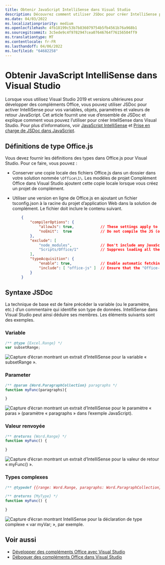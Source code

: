 ```yaml
---
title: Obtenir JavaScript IntelliSense dans Visual Studio
description: Découvrez comment utiliser JSDoc pour créer IntelliSense pour vos variables, objets, paramètres et valeurs de retour JavaScript.
ms.date: 04/03/2022
ms.localizationpriority: medium
ms.openlocfilehash: 4fb18199c53b7b836079754b5fb4561b76a968b1
ms.sourcegitcommit: 3c5ede9c4f9782947cea07646764f76156504ff9
ms.translationtype: MT
ms.contentlocale: fr-FR
ms.lasthandoff: 04/06/2022
ms.locfileid: "64682258"
---
```

# <a name="get-javascript-intellisense-in-visual-studio"></a>Obtenir JavaScript IntelliSense dans Visual Studio

Lorsque vous utilisez Visual Studio 2019 et versions ultérieures pour développer des compléments Office, vous pouvez utiliser JSDoc pour activer IntelliSense pour vos variables, objets, paramètres et valeurs de retour JavaScript. Cet article fournit une vue d’ensemble de JSDoc et explique comment vous pouvez l’utiliser pour créer IntellSense dans Visual Studio. Pour plus d’informations, voir [JavaScript IntelliSense](/visualstudio/ide/javascript-intellisense) et [Prise en charge de JSDoc dans JavaScript](https://github.com/Microsoft/TypeScript/wiki/JsDoc-support-in-JavaScript). 

## <a name="officejs-type-definitions"></a>Définitions de type Office.js

Vous devez fournir les définitions des types dans Office.js pour Visual Studio. Pour ce faire, vous pouvez :

- Conserver une copie locale des fichiers Office.js dans un dossier dans votre solution nommée `\Office\1\`. Les modèles de projet Complément Office dans Visual Studio ajoutent cette copie locale lorsque vous créez un projet de complément. 
- Utiliser une version en ligne de Office.js en ajoutant un fichier tsconfig.json à la racine du projet d’application Web dans la solution de complément. Le fichier doit inclure le contenu suivant.

    ```json
        {
            "compilerOptions": {
                "allowJs": true,            // These settings apply to JavaScript files also.
                "noEmit":  true             // Do not compile the JS (or TS) files in this project.
            },
            "exclude": [
                "node_modules",             // Don't include any JavaScript found under "node_modules".
                "Scripts/Office/1"          // Suppress loading all the JavaScript files from the Office NuGet package.
            ],
            "typeAcquisition": {
                "enable": true,             // Enable automatic fetching of type definitions for detected JavaScript libraries.
                "include": [ "office-js" ]  // Ensure that the "Office-js" type definition is fetched.
            }
        }
    ```

## <a name="jsdoc-syntax"></a>Syntaxe JSDoc

La technique de base est de faire précéder la variable (ou le paramètre, etc.) d’un commentaire qui identifie son type de données. IntelliSense dans Visual Studio peut ainsi déduire ses membres. Les éléments suivants sont des exemples.

### <a name="variable"></a>Variable

```js
/** @type {Excel.Range} */
var subsetRange;
```

![Capture d’écran montrant un extrait d’IntelliSense pour la variable « subsetRange ».](../images/intellisense-vs17-var.png)

### <a name="parameter"></a>Parameter

```js
/** @param {Word.ParagraphCollection} paragraphs */
function myFunc(paragraphs){

}
```

![Capture d’écran montrant un extrait d’IntelliSense pour le paramètre « paras » (paramètre « paragraphs » dans l’exemple JavaScript).](../images/intellisense-vs17-param.png)

### <a name="return-value"></a>Valeur renvoyée

```js
/** @returns {Word.Range} */
function myFunc() {

}
```

![Capture d’écran montrant un extrait d’IntelliSense pour la valeur de retour « myFunc() ».](../images/intellisense-vs17-return.png)

### <a name="complex-types"></a>Types complexes

```js
/** @typedef {{range: Word.Range, paragraphs: Word.ParagraphCollection}} MyType

/** @returns {MyType} */
function myFunc() {

}
```

![Capture d’écran montrant IntelliSense pour la déclaration de type complexe « var myVar; », par exemple.](../images/intellisense-vs17-complex-type.png)

## <a name="see-also"></a>Voir aussi

- [Développer des compléments Office avec Visual Studio](develop-add-ins-visual-studio.md)
- [Déboguer des compléments Office dans Visual Studio](debug-office-add-ins-in-visual-studio.md)
